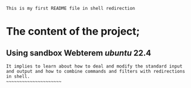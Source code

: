 ~~~~~~~~~~~~~~~~~~~~
This is my first README file in shell redirection
~~~~~~~~~~~~~~~~~~~~
# The content  of the project;
## Using sandbox Webterem _ubuntu_ 22.4
~~~~~~~~~~~~~~~~~~~~~~
It implies to learn about how to deal and modify the standard input and output and how to combine commands and filters with redirections in shell.
~~~~~~~~~~~~~~~~~~~~~
